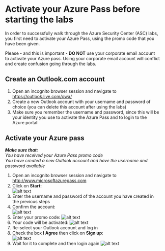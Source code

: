 # Activate your Azure Pass before starting the labs
In order to successfully walk through the Azure Security Center (ASC) labs, you first need to activate your Azure Pass, using the promo code that you have been given.<br>

Please - and this is important - **DO NOT** use your corporate email account to activate your Azure pass. Using your corporate email account will conflict and create confusion going through the labs.

## Create an Outlook.com account
1. Open an incognito browser session and navigate to https://outlook.live.com/owa/
2. Create a new Outlook account with your username and password of choice (you can delete this account after using the labs)
3. Make sure you remember the username and password, since this will be your identity you use to activate the Azure Pass and to login to the Azure portal

## Activate your Azure pass
***Make sure that:<br>**
You have received your Azure Pass promo code<br>
You have created a new Outlook account and have the username and password available*

1. Open an incognito browser session and navigate to http://www.microsoftazurepass.com
2. Click on **Start:** <br>
![alt text](https://raw.githubusercontent.com/tianderturpijn/Azure-Security-Center/master/Labs/00%20-%20Activate%20your%20Azure%20Pass/screenshots/start_activate.jpg
)<br>
3. Enter the username and password of the account you have created in the previous steps
4. Confirm the account:<br>
![alt text](https://raw.githubusercontent.com/tianderturpijn/Azure-Security-Center/master/Labs/00%20-%20Activate%20your%20Azure%20Pass/screenshots/confirm_account.png
)<br>
5. Enter your promo code:
![alt text](https://raw.githubusercontent.com/tianderturpijn/Azure-Security-Center/master/Labs/00%20-%20Activate%20your%20Azure%20Pass/screenshots/enter_promocode.png
)<br>
6. Your code will be activated:
![alt text](https://raw.githubusercontent.com/tianderturpijn/Azure-Security-Center/master/Labs/00%20-%20Activate%20your%20Azure%20Pass/screenshots/activate.png
)<br>
7. Re-select your Outlook account and log in
8. Check the box **I Agree** then click on **Sign up**:<br>
![alt text](https://raw.githubusercontent.com/tianderturpijn/Azure-Security-Center/master/Labs/00%20-%20Activate%20your%20Azure%20Pass/screenshots/I_agree.png
)<br>
9. Wait for it to complete and then login again
![alt text](https://raw.githubusercontent.com/tianderturpijn/Azure-Security-Center/master/Labs/00%20-%20Activate%20your%20Azure%20Pass/screenshots/setting_up.png
)<br>